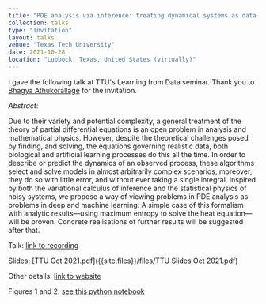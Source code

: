 ```yaml
---
title: "PDE analysis via inference: treating dynamical systems as data-generating processes"
collection: talks
type: "Invitation"
layout: talks
venue: "Texas Tech University"
date: 2021-10-28
location: "Lubbock, Texas, United States (virtually)"
---
```


I gave the following talk at TTU's Learning from Data seminar. Thank you to [Bhagya Athukorallage](https://scholar.google.com/citations?user=n5g38WIAAAAJ&hl=en) for the invitation.

_Abstract_: 

Due to their variety and potential complexity, a general treatment of the theory of partial differential equations is an open problem in analysis and mathematical physics. 
However, despite the theoretical challenges posed by finding, and solving, the equations governing realistic data, both biological and artificial learning processes do this 
all the time. In order to describe or predict the dynamics of an observed process, these algorithms select and solve models in almost arbitrarily complex scenarios; moreover, 
they do so with little error, and without ever taking a single integral. Inspired by both the variational calculus of inference and the statistical physics of noisy systems, 
we propose a way of viewing problems in PDE analysis as problems in deep and machine learning. A simple case of this formalism with analytic results—using maximum entropy to 
solve the heat equation—will be proven. Concrete realisations of further results will be suggested after that.

Talk: [link to recording](https://drive.google.com/file/d/1WZDsOsE9_7o9OR8suDSW8IYay1HB1lvy/view?usp=sharing)

Slides: [TTU Oct 2021.pdf]({{site.files}}/files/TTU Slides Oct 2021.pdf)

Other details: [link to website](https://buathukorala.gitlab.io/mathjc/#learning_from_data_our_new_journal_potluck)

Figures 1 and 2: [see this python notebook](https://colab.research.google.com/drive/1s03-u1QsHNwRaa36z5qksG8iYzBvC52F?usp=sharing)

